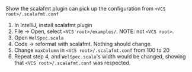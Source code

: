 Show the scalafmt plugin can pick up the configuration from `<VCS root>/.scalafmt.conf`

1. In IntelliJ, install scalafmt plugin
2. File -> Open, select `<VCS root>/examples/`. NOTE: not `<VCS root>`.
3. Open `WelSpec.scala`
4. Code -> reformat with scalafmt. Nothing should change.
5. Change `maxColumn` in `<VCS root>/.scalafmt.conf` from 100 to 20
6. Repeat step 4, and `WelSpec.scala`'s width would be changed, showing that `<VCS root>/.scalafmt.conf` was respected.
